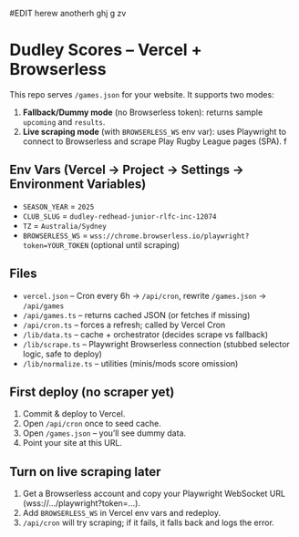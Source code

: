 #EDIT herew anotherh ghj g
zv
# Dudley Scores – Vercel + Browserless

This repo serves `/games.json` for your website. It supports two modes:

1. **Fallback/Dummy mode** (no Browserless token): returns sample `upcoming` and `results`.
2. **Live scraping mode** (with `BROWSERLESS_WS` env var): uses Playwright to connect to Browserless and scrape Play Rugby League pages (SPA).
 f
## Env Vars (Vercel → Project → Settings → Environment Variables)

- `SEASON_YEAR` = `2025`
- `CLUB_SLUG` = `dudley-redhead-junior-rlfc-inc-12074`
- `TZ` = `Australia/Sydney`
- `BROWSERLESS_WS` = `wss://chrome.browserless.io/playwright?token=YOUR_TOKEN` (optional until scraping)

## Files

- `vercel.json` – Cron every 6h → `/api/cron`, rewrite `/games.json` → `/api/games`
- `/api/games.ts` – returns cached JSON (or fetches if missing)
- `/api/cron.ts` – forces a refresh; called by Vercel Cron
- `/lib/data.ts` – cache + orchestrator (decides scrape vs fallback)
- `/lib/scrape.ts` – Playwright Browserless connection (stubbed selector logic, safe to deploy)
- `/lib/normalize.ts` – utilities (minis/mods score omission)

## First deploy (no scraper yet)

1. Commit & deploy to Vercel.
2. Open `/api/cron` once to seed cache.
3. Open `/games.json` – you’ll see dummy data.
4. Point your site at this URL.

## Turn on live scraping later

1. Get a Browserless account and copy your Playwright WebSocket URL (wss://.../playwright?token=...).
2. Add `BROWSERLESS_WS` in Vercel env vars and redeploy.
3. `/api/cron` will try scraping; if it fails, it falls back and logs the error.
